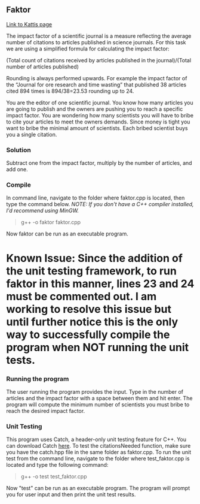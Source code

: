 ## Faktor

[Link to Kattis page](https://open.kattis.com/problems/faktor)

The impact factor of a scientific journal is a measure reflecting the average number of citations to articles published in science journals. For this task we are using a simplified formula for calculating the impact factor:

(Total count of citations received by articles published in the journal)/(Total number of articles published)

Rounding is always performed upwards. For example the impact factor of the “Journal for ore research and time wasting” that published 38 articles cited 894 times is 894/38=23.53 rounding up to 24.

You are the editor of one scientific journal. You know how many articles you are going to publish and the owners are pushing you to reach a specific impact factor. You are wondering how many scientists you will have to bribe to cite your articles to meet the owners demands. Since money is tight you want to bribe the minimal amount of scientists. Each bribed scientist buys you a single citation.

### Solution

Subtract one from the impact factor, multiply by the number of articles, and add one.

### Compile

In command line, navigate to the folder where faktor.cpp is located, then type the command below.
*NOTE: If you don't have a C++ compiler installed, I'd recommend using MinGW.*
 
> g++ -o faktor faktor.cpp

Now faktor can be run as an executable program.

# Known Issue: Since the addition of the unit testing framework, to run faktor in this manner, lines 23 and 24 must be commented out. I am working to resolve this issue but until further notice this is the only way to successfully compile the program when NOT running the unit tests.

### Running the program

The user running the program provides the input. Type in the number of articles and the impact factor with a space between them and hit enter. The program will compute the minimum number of scientists you must bribe to reach the desired impact factor.

### Unit Testing

This program uses Catch, a header-only unit testing feature for C++. You can download Catch [here](https://github.com/catchorg/Catch2). To test the citationsNeeded function, make sure you have the catch.hpp file in the same folder as faktor.cpp. To run the unit test from the command line, navigate to the folder where test_faktor.cpp is located and type the following command:

>g++ -o test test_faktor.cpp

Now "test" can be run as an executable program. The program will prompt you for user input and then print the unit test results.